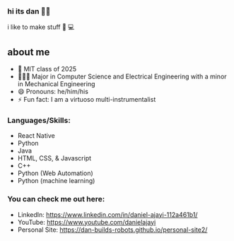 <!--
**dan-builds-robots/dan-builds-robots** is a ✨ _special_ ✨ repository because its `README.md` (this file) appears on your GitHub profile.

Here are some ideas to get you started:

- 🔭 I’m currently working on ...
- 🌱 I’m currently learning ...
- 👯 I’m looking to collaborate on ...
- 🤔 I’m looking for help with ...
- 💬 Ask me about ...
- 📫 How to reach me: ...
- 😄 Pronouns: ...
- ⚡ Fun fact: ...
-->


### hi its dan 👋🏾
i like to make stuff 🤖 💻 

## about me

- 🎒 MIT class of 2025
- 🧑🏽‍💻 Major in Computer Science and Electrical Engineering with a minor in Mechanical Engineering
- 😄 Pronouns: he/him/his
- ⚡ Fun fact: I am a virtuoso multi-instrumentalist  

<!-- 
<br />
-->
  
### Languages/Skills:
- React Native
- Python
- Java
- HTML, CSS, & Javascript
- C++
- Python (Web Automation)
- Python (machine learning)  

<!--
<br />
-->

### You can check me out here: 
- LinkedIn: https://www.linkedin.com/in/daniel-ajayi-112a461b1/
- YouTube: https://www.youtube.com/danielajayi
- Personal Site: https://dan-builds-robots.github.io/personal-site2/
